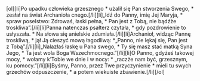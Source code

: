 [ol][li]Po upadku człowieka grzesznego * użalił się Pan stworzenia Swego, * zesłał na świat Archanioła cnego.[/li][li]„Idź do Panny, imię Jej Maryja, * spraw poselstwo: Zdrowaś, łaski pełna, * Pan jest z Tobą, nie bądźże troskliwa”.[/li][li]Panna natenczas psałterz czytała, * gdy pozdrowienie to usłyszała. * Na słowa się anielskie zdumiała.[/li][li]Archanioł, widząc Pannę troskliwą, * jął Ją cieszyć mową łagodliwą: *„Panno, nie lękaj się, Pan jest z Tobą”.[/li][li]„Nalazłaś łaskę u Pana swego, * Ty się masz stać matką Syna Jego, * Ta jest wola Boga Wszechmocnego.”[/li][li]O Panno, gdyżeś takowej mocy, * wołamy k’Tobie we dnie i w nocy: * „raczże nam być, grzesznym, ku pomocy.”[/li][li]Byśmy, Panno, przez Twe przyczynienie * mieli tu swych grzechów odpuszczenie, * a potem wiekuiste zbawienie.[/li][/ol]